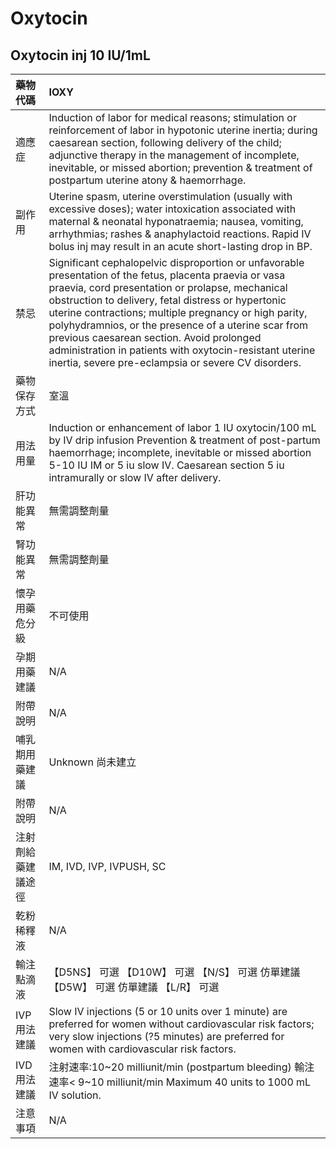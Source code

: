 # Oxytocin

## Oxytocin inj 10 IU/1mL

| 藥物代碼           | IOXY                                                                                                                                                                                                                                                                                                                                                                                                                                                                                             |
|:-------------------|:-------------------------------------------------------------------------------------------------------------------------------------------------------------------------------------------------------------------------------------------------------------------------------------------------------------------------------------------------------------------------------------------------------------------------------------------------------------------------------------------------|
| 適應症             | Induction of labor for medical reasons; stimulation or reinforcement of labor in hypotonic uterine inertia; during caesarean section, following delivery of the child; adjunctive therapy in the management of incomplete, inevitable, or missed abortion; prevention & treatment of postpartum uterine atony & haemorrhage.                                                                                                                                                                     |
| 副作用             | Uterine spasm, uterine overstimulation (usually with excessive doses); water intoxication associated with maternal & neonatal hyponatraemia; nausea, vomiting, arrhythmias; rashes & anaphylactoid reactions. Rapid IV bolus inj may result in an acute short-lasting drop in BP.                                                                                                                                                                                                                |
| 禁忌               | Significant cephalopelvic disproportion or unfavorable presentation of the fetus, placenta praevia or vasa praevia, cord presentation or prolapse, mechanical obstruction to delivery, fetal distress or hypertonic uterine contractions; multiple pregnancy or high parity, polyhydramnios, or the presence of a uterine scar from previous caesarean section. Avoid prolonged administration in patients with oxytocin-resistant uterine inertia, severe pre-eclampsia or severe CV disorders. |
| 藥物保存方式       | 室溫                                                                                                                                                                                                                                                                                                                                                                                                                                                                                             |
| 用法用量           | Induction or enhancement of labor 1 IU oxytocin/100 mL by IV drip infusion Prevention & treatment of post-partum haemorrhage; incomplete, inevitable or missed abortion 5-10 IU IM or 5 iu slow IV. Caesarean section 5 iu intramurally or slow IV after delivery.                                                                                                                                                                                                                               |
| 肝功能異常         | 無需調整劑量                                                                                                                                                                                                                                                                                                                                                                                                                                                                                     |
| 腎功能異常         | 無需調整劑量                                                                                                                                                                                                                                                                                                                                                                                                                                                                                     |
| 懷孕用藥危分級     | 不可使用                                                                                                                                                                                                                                                                                                                                                                                                                                                                                         |
| 孕期用藥建議       | N/A                                                                                                                                                                                                                                                                                                                                                                                                                                                                                              |
| 附帶說明           | N/A                                                                                                                                                                                                                                                                                                                                                                                                                                                                                              |
| 哺乳期用藥建議     | Unknown 尚未建立                                                                                                                                                                                                                                                                                                                                                                                                                                                                                 |
| 附帶說明           | N/A                                                                                                                                                                                                                                                                                                                                                                                                                                                                                              |
| 注射劑給藥建議途徑 | IM, IVD, IVP, IVPUSH, SC                                                                                                                                                                                                                                                                                                                                                                                                                                                                         |
| 乾粉稀釋液         | N/A                                                                                                                                                                                                                                                                                                                                                                                                                                                                                              |
| 輸注點滴液         | 【D5NS】 可選  【D10W】 可選  【N/S】 可選 仿單建議  【D5W】 可選 仿單建議  【L/R】 可選                                                                                                                                                                                                                                                                                                                                                                                                         |
| IVP 用法建議       | Slow IV injections (5 or 10 units over 1 minute) are preferred for women without cardiovascular risk factors; very slow injections (?5 minutes) are preferred for women with cardiovascular risk factors.                                                                                                                                                                                                                                                                                        |
| IVD 用法建議       | 注射速率:10~20 milliunit/min (postpartum bleeding) 輸注速率< 9~10 milliunit/min Maximum 40 units to 1000 mL IV solution.                                                                                                                                                                                                                                                                                                                                                                         |
| 注意事項           | N/A                                                                                                                                                                                                                                                                                                                                                                                                                                                                                              |

